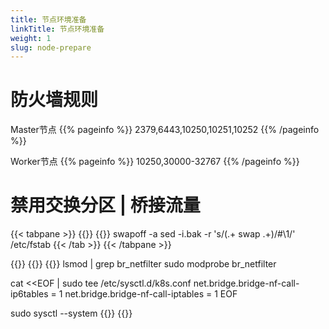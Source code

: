 ```yaml
---
title: 节点环境准备
linkTitle: 节点环境准备
weight: 1
slug: node-prepare
---
```


# 防火墙规则
Master节点
{{% pageinfo %}}
2379,6443,10250,10251,10252 
{{% /pageinfo %}}

Worker节点
{{% pageinfo %}}
10250,30000-32767
{{% /pageinfo %}}

# 禁用交换分区 | 桥接流量
{{< tabpane >}}
{{<tab header="Master & Worker" disabled=true />}}
{{<tab header="禁用交换分区" lang="shell">}}
swapoff -a
sed -i.bak -r 's/(.+ swap .+)/#\1/' /etc/fstab
{{< /tab >}}
{{< /tabpane >}}

{{<tabpane>}}
{{<tab header="Master & Worker" disabled=true />}}
{{<tab header="桥接" lang="shell">}}
lsmod | grep br_netfilter 
sudo modprobe br_netfilter

cat <<EOF | sudo tee /etc/sysctl.d/k8s.conf
net.bridge.bridge-nf-call-ip6tables = 1
net.bridge.bridge-nf-call-iptables = 1
EOF

sudo sysctl --system
{{</tab>}}
{{</tabpane>}}